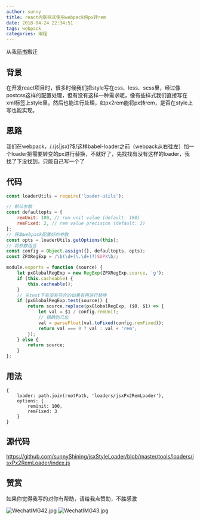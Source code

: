 ```yaml
---
author: sunny
title: react内联样式使用webpack将px转rem
date: 2018-04-24 22:34:51
tags: webpack
categories: 编程
---
```


从我[简书](https://www.jianshu.com/p/83bb5e97bdf3)搬迁

## 背景

在开发react项目时，很多时候我们把style写在css、less、scss里，经过像postcss这样的配置处理，但有没有这样一种需求呢，像有些样式我们直接写在xml标签上style里，然后也能进行处理，如px2rem能将px转rem，是否在style上写也能实现。

<!-- more -->

## 思路

我们在webpack，/\.(js|jsx)?$/这样babel-loader之前（webpack从右往左）加一个loader把需要转变的px进行替换，不就好了，先找找有没有这样的loader，我找了下没找到，只能自己写一个了

## 代码

```javascript
const loaderUtils = require('loader-utils');

// 默认参数
const defaultopts = {
    remUnit: 100, // rem unit value (default: 100)
    remFixed: 2, // rem value precision (default: 2)
};
// 获取webpack配置好的参数
const opts = loaderUtils.getOptions(this);
// 将参数组合
const config = Object.assign({}, defaultopts, opts);
const ZPXRegExp = /\b(\d+(\.\d+)?)SUPX\b/;

module.exports = function (source) {
    let pxGlobalRegExp = new RegExp(ZPXRegExp.source, 'g');
    if (this.cacheable) {
        this.cacheable();
    }
    // 先test下有没有符合的如果有再进行替换
    if (pxGlobalRegExp.test(source)) {
        return source.replace(pxGlobalRegExp, ($0, $1) => {
            let val = $1 / config.remUnit;
            // 精确到几位
            val = parseFloat(val.toFixed(config.remFixed));
            return val === 0 ? val : val + 'rem';
        });
    } else {
        return source;
    }
};

```

## 用法

```
{
    loader: path.join(rootPath, 'loaders/jsxPx2RemLoader'),
    options: {
        remUnit: 100,
        remFixed: 3
    }
}
```

## 源代码

https://github.com/sunnyShining/jsxStyleLoader/blob/master/tools/loaders/jsxPx2RemLoader/index.js

## 赞赏

如果你觉得我写的对你有帮助，请给我点赞助，不胜感激

![WechatIMG42.jpg](https://upload-images.jianshu.io/upload_images/4605151-54db300e5da7f210.jpg?imageMogr2/auto-orient/strip%7CimageView2/2/w/1240)
![WechatIMG43.jpg](https://upload-images.jianshu.io/upload_images/4605151-81f69250028678af.jpg?imageMogr2/auto-orient/strip%7CimageView2/2/w/1240)
